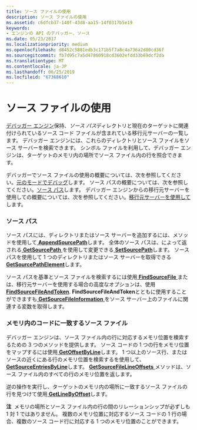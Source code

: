 ```yaml
---
title: ソース ファイルの使用
description: ソース ファイルの使用
ms.assetid: c6dfcb37-140f-43d8-aa15-14f0317b5e19
keywords:
- エンジンの API のデバッガー、ソース
ms.date: 05/23/2017
ms.localizationpriority: medium
ms.openlocfilehash: d8452c5881edb3c171b5f7a8c4a736a2d80cd36f
ms.sourcegitcommit: fb7d95c7a5d47860918cd3602efdd33b69dcf2da
ms.translationtype: MT
ms.contentlocale: ja-JP
ms.lasthandoff: 06/25/2019
ms.locfileid: "67368610"
---
```

# <a name="using-source-files"></a>ソース ファイルの使用


[デバッガー エンジン](introduction.md#debugger-engine)保持、*ソース パス*ディレクトリと現在のターゲットに関連付けられているソース コード ファイルが含まれている移行元サーバーの一覧します。 デバッガー エンジンには、これらのディレクトリとソース ファイルをソース サーバーを検索できます。 シンボル ファイルを利用して、デバッガー エンジンは、ターゲットのメモリ内の場所でソース ファイル内の行を照合できます。

デバッガーでソース ファイルの使用の概要については、次を参照してください。[元のモードでデバッグ](debugging-in-source-mode.md)します。 ソース パスの概要については、次を参照してください。[ソース パス](source-path.md)します。 デバッガー エンジンからの移行元サーバーを使用しての概要については、次を参照してください。[移行元サーバーを使用して](using-a-source-server.md)します。

### <a name="span-idsourcepathspanspan-idsourcepathspansource-path"></a><span id="source_path"></span><span id="SOURCE_PATH"></span>ソース パス

ソース パスには、ディレクトリまたはソース サーバーを追加するには、メソッドを使用して[ **AppendSourcePath**](https://docs.microsoft.com/windows-hardware/drivers/ddi/content/dbgeng/nf-dbgeng-idebugsymbols3-appendsourcepath)します。 全体のソース パスは、によって返される[ **GetSourcePath** ](https://docs.microsoft.com/windows-hardware/drivers/ddi/content/dbgeng/nf-dbgeng-idebugsymbols3-getsourcepath)を使用して変更できる[ **SetSourcePath**](https://docs.microsoft.com/windows-hardware/drivers/ddi/content/dbgeng/nf-dbgeng-idebugsymbols3-setsourcepath)します。 ソース パスを使用して 1 つのディレクトリまたはソース サーバーを取得できる[ **GetSourcePathElement**](https://docs.microsoft.com/windows-hardware/drivers/ddi/content/dbgeng/nf-dbgeng-idebugsymbols3-getsourcepathelement)します。

ソース パスを基準とソース ファイルを検索するには使用[ **FindSourceFile** ](https://docs.microsoft.com/windows-hardware/drivers/ddi/content/dbgeng/nf-dbgeng-idebugsymbols3-findsourcefile)または、移行元サーバーを使用する場合の高度なオプションは、使用[ **FindSourceFileAndToken**](https://docs.microsoft.com/windows-hardware/drivers/ddi/content/dbgeng/nf-dbgeng-idebugadvanced3-findsourcefileandtoken). **FindSourceFileAndToken**とともに使用することができますも[ **GetSourceFileInformation** ](https://docs.microsoft.com/windows-hardware/drivers/ddi/content/dbgeng/nf-dbgeng-idebugadvanced3-getsourcefileinformation)をソース サーバー上のファイルに関連する変数を取得します。

### <a name="span-idmatchingsourcefilestocodeinmemoryspanspan-idmatchingsourcefilestocodeinmemoryspanmatching-source-files-to-code-in-memory"></a><span id="matching_source_files_to_code_in_memory"></span><span id="MATCHING_SOURCE_FILES_TO_CODE_IN_MEMORY"></span>メモリ内のコードに一致するソース ファイル

デバッガー エンジンは、ソース ファイル内の行に対応するメモリ位置を検索するための 3 つのメソッドを提供します。 ソース コードの 1 つの行をメモリ位置をマップするには使用[ **GetOffsetByLine**](https://docs.microsoft.com/windows-hardware/drivers/ddi/content/dbgeng/nf-dbgeng-idebugsymbols3-getoffsetbyline)します。 1 つ以上のソース行、またはソースの近くにある行のメモリ位置を検索するを使用して、 [ **GetSourceEntriesByLine**](https://docs.microsoft.com/windows-hardware/drivers/ddi/content/dbgeng/nf-dbgeng-idebugsymbols3-getsourceentriesbyline)します。 [ **GetSourceFileLineOffsets** ](https://docs.microsoft.com/windows-hardware/drivers/ddi/content/dbgeng/nf-dbgeng-idebugsymbols3-getsourcefilelineoffsets)メソッドは、ソース ファイル内のすべての行のメモリ位置を返します。

逆の操作を実行し、ターゲットのメモリ内の場所に一致するソース ファイルの行を見つけて使用[ **GetLineByOffset**](https://docs.microsoft.com/windows-hardware/drivers/ddi/content/dbgeng/nf-dbgeng-idebugsymbols3-getlinebyoffset)します。

**注**  メモリの場所とソース ファイル内の行の間のリレーションシップが必ずしも 1 対 1 ではありません。 複数のメモリ位置に対応するソース コードの 1 行の場合、複数のソース コード行に対応する 1 つのメモリ位置のことができます。

 

 

 





